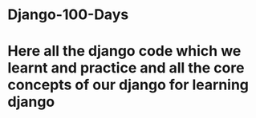 # Django-100-Days

<h1>Here all the django code which we learnt and practice and all the core concepts of our django for learning django</h1>
